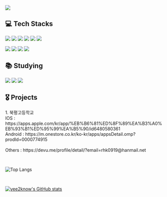 <img src="https://capsule-render.vercel.app/api?type=waving&color=ACBCFF&fontColor=0F1035&height=200&section=header&text=Welcome+to+yee2know's+Github!👋&fontSize=40"/>

<!-- 기술 스택 -->
## 💻 Tech Stacks
<p>
  <img src="https://img.shields.io/badge/Flutter-%2302569B.svg?style=for-the-badge&logo=Flutter&logoColor=white"/>
  <img src="https://img.shields.io/badge/dart-%230175C2.svg?style=for-the-badge&logo=dart&logoColor=white"/>
  <img src="https://img.shields.io/badge/javascript-%23323330.svg?style=for-the-badge&logo=javascript&logoColor=%23F7DF1E"/>
  <img src="https://img.shields.io/badge/html5-%23E34F26.svg?style=for-the-badge&logo=html5&logoColor=white"/>
  <img src="https://img.shields.io/badge/css3-%231572B6.svg?style=for-the-badge&logo=css3&logoColor=white"/>
  <img src="https://img.shields.io/badge/python-3670A0?style=for-the-badge&logo=python&logoColor=ffdd54"/>
</p>

<p>
  <img src="https://img.shields.io/badge/firebase-a08021?style=for-the-badge&logo=firebase&logoColor=ffcd34"/>
  <img src="https://img.shields.io/badge/Postman-FF6C37?style=for-the-badge&logo=postman&logoColor=white">
  <img src="https://img.shields.io/badge/docker-%230db7ed.svg?style=for-the-badge&logo=docker&logoColor=white">
  <img src="https://img.shields.io/badge/c-%2300599C.svg?style=for-the-badge&logo=c&logoColor=white"/>
</p>

## 📚 Studying
<p>
  <img src="https://img.shields.io/badge/node.js-6DA55F?style=for-the-badge&logo=node.js&logoColor=white">
  <img src="https://img.shields.io/badge/react-%2320232a.svg?style=for-the-badge&logo=react&logoColor=%2361DAFB">
  <img src="https://img.shields.io/badge/mysql-4479A1.svg?style=for-the-badge&logo=mysql&logoColor=white">
</p>

## 🎖️ Projects


<p>
1. 북평고등학교
  <br>
IOS : https://apps.apple.com/kr/app/%EB%B6%81%ED%8F%89%EA%B3%A0%EB%93%B1%ED%95%99%EA%B5%90/id6480580361
  <br>
Android : https://m.onestore.co.kr/ko-kr/apps/appsDetail.omp?prodId=0000774915
  <br>
  <br>
Others : https://devu.me/profile/detail/?email=rhk0919@hanmail.net
</p>


<br>

![Top Langs](https://github-readme-stats.vercel.app/api/top-langs/?username=yee2know&layout=compact&theme=algolia)

<br>

<!-- GitHub Stats Card -->
[![yee2know's GitHub stats](https://github-readme-stats.vercel.app/api?username=yee2know&show_icons=true&theme=tokyonight)](https://github.com/yee2know/github-readme-stats)

